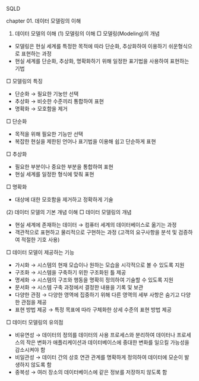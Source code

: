 SQLD

chapter 01. 데이터 모델링의 이해

1. 데이터 모델의 이해
(1) 모델링의 이해
□ 모델링(Modeling)의 개념
- 모델링은 현실 세계를 특정한 목적에 따라 단순화, 추상화하여 이용하기 쉬운형식으로 표현하는 과정
- 현실 세계를 단순화, 추상화, 명확화하기 위해 일정한 표기법을 사용하여 표현하는 기법

□ 모델링의 특징
- 단순화 → 필요한 기눙만 선택 
- 추상화 → 비슷한 수준끼리 통합하여 표현
- 명확화 → 모호함을 제거

□ 단순화
- 목적을 위해 필요한 기능만 선택
- 복잡한 현실을 제한된 언어나 표기법을 이용해 쉽고 단순하게 표현

□ 추상화
- 필요한 부분이나 중요한 부분을 통합하여 표현
- 현실 세계를 일정한 형식에 맞춰 표현

□ 명확화
- 대상에 대한 모호함을 제거하고 정확하게 기술

(2) 데이터 모델의 기본 개념 이해
□ 데이터 모델링의 개념
- 현실 세계에 존재하는 데이터 → 컴퓨터 세계의 데이터베이스로 옮기는 과정
- 객관적으로 표현하고 물리적으로 구현하는 과정
(고객의 요구사항을 분석 및 검증하여 적절한 기호 사용)

□ 데이터 모델이 제공하는 기능
- 가시화 → 시스템의 현재 모습이나 원하는 모습을 시각적으로 볼 수 있도록 지원
- 구조화 → 시스템을 구축하기 위한 구조화된 틀 제공
- 명세화 → 시스템의 구조와 행동을 명확히 정의하여 기술할 수 있도록 지원
- 문서화 → 시스템 구축 과정에서 결정한 내용을 기록 및 보관
- 다양한 관점 → 다양한 영역에 집중하기 위해 다른 영역의 세부 사항은 숨기고 다양한 관점을 제공
- 표현 방법 제공 → 특정 목표에 따라 구체화한 상세 수준의 표현 방법 제공

□ 데이터 모델링의 유의점
- 비유연성 → 데이터의 정의를 데이터의 사용 프로세스와 분리하여 데이터나 프로세스의 작은 변화가 애플리케이션과 데이터베이스에 중대한 변화를 일으킬 가능성을 감소시켜야 함
- 비일관성 → 데이터 간의 상호 연관 관계를 명확하게 정의하여 데이터에 모순이 발생하지 않도록 함
- 중복성 → 여러 장소의 데이터베이스에 같은 정보를 저장하지 않도록 함